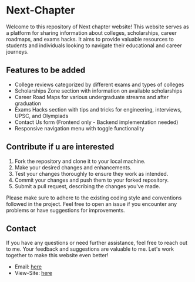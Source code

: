 # Next-Chapter

Welcome to this repository of Next chapter website! This website serves as a platform for sharing information about colleges, scholarships, career roadmaps, and exams hacks. It aims to provide valuable resources to students and individuals looking to navigate their educational and career journeys.

## Features to be added

- College reviews categorized by different exams and types of colleges
- Scholarships Zone section with information on available scholarships
- Career Road Maps for various undergraduate streams and after graduation
- Exams Hacks section with tips and tricks for engineering, interviews, UPSC, and Olympiads
- Contact Us form (Frontend only - Backend implementation needed)
- Responsive navigation menu with toggle functionality

## Contribute if u are interested

1. Fork the repository and clone it to your local machine.
2. Make your desired changes and enhancements.
3. Test your changes thoroughly to ensure they work as intended.
4. Commit your changes and push them to your forked repository.
5. Submit a pull request, describing the changes you've made.

Please make sure to adhere to the existing coding style and conventions followed in the project. Feel free to open an issue if you encounter any problems or have suggestions for improvements.

## Contact

If you have any questions or need further assistance, feel free to reach out to me. Your feedback and suggestions are valuable to me. Let's work together to make this website even better!

- Email: [here](mailto:shivanagachander@gmail.com)
- View-Site: [here](https://shivanagachander.github.io/Next-Chapter/)

